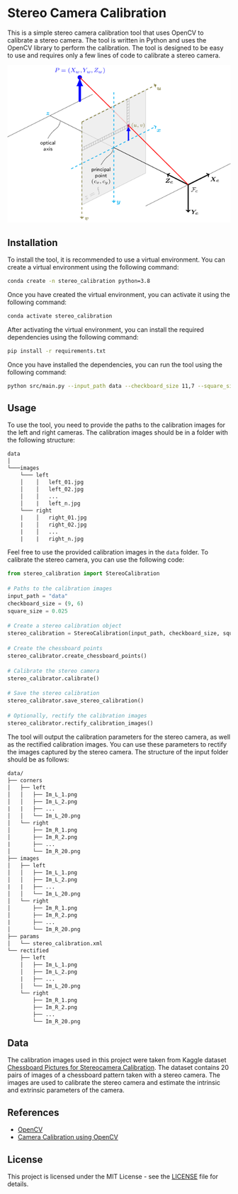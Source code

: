 # Stereo Camera Calibration

This is a simple stereo camera calibration tool that uses OpenCV to calibrate a stereo camera. The tool is written in Python and uses the OpenCV library to perform the calibration. The tool is designed to be easy to use and requires only a few lines of code to calibrate a stereo camera.

![Stereo Camera Calibration](assets/stereo.png)

## Installation

To install the tool, it is recommended to use a virtual environment. You can create a virtual environment using the following command:

```bash
conda create -n stereo_calibration python=3.8
```

Once you have created the virtual environment, you can activate it using the following command:

```bash
conda activate stereo_calibration
```

After activating the virtual environment, you can install the required dependencies using the following command:

```bash
pip install -r requirements.txt
```

Once you have installed the dependencies, you can run the tool using the following command:

```bash
python src/main.py --input_path data --checkboard_size 11,7 --square_size 0.003
```

## Usage

To use the tool, you need to provide the paths to the calibration images for the left and right cameras. The calibration images should be in a folder with the following structure:

```
data 
│ 
└───images
    └─── left
    │    │   left_01.jpg
    │    │   left_02.jpg
    │    │   ...
    │    |   left_n.jpg
    └─── right
    |    │   right_01.jpg
    |    │   right_02.jpg
    |    │   ...
    |    |   right_n.jpg
```

Feel free to use the provided calibration images in the `data` folder. To calibrate the stereo camera, you can use the following code:

```python
from stereo_calibration import StereoCalibration

# Paths to the calibration images
input_path = "data"
checkboard_size = (9, 6)
square_size = 0.025

# Create a stereo calibration object
stereo_calibration = StereoCalibration(input_path, checkboard_size, square_size)

# Create the chessboard points
stereo_calibrator.create_chessboard_points()

# Calibrate the stereo camera
stereo_calibrator.calibrate()

# Save the stereo calibration
stereo_calibrator.save_stereo_calibration()

# Optionally, rectify the calibration images
stereo_calibrator.rectify_calibration_images()
```

The tool will output the calibration parameters for the stereo camera, as well as the rectified calibration images. You can use these parameters to rectify the images captured by the stereo camera.
The structure of the input folder should be as follows:

```
data/
├── corners
│   ├── left
│   │   ├── Im_L_1.png
│   │   ├── Im_L_2.png
|   |   ├── ...
│   │   └── Im_L_20.png
│   └── right
│       ├── Im_R_1.png
│       ├── Im_R_2.png
|       ├── ...
│       └── Im_R_20.png
├── images
│   ├── left
│   │   ├── Im_L_1.png
│   │   ├── Im_L_2.png
|   |   ├── ...
│   │   └── Im_L_20.png
│   └── right
│       ├── Im_R_1.png
│       ├── Im_R_2.png
|       ├── ...
│       └── Im_R_20.png
├── params
│   └── stereo_calibration.xml
└── rectified
    ├── left
    │   ├── Im_L_1.png
    │   ├── Im_L_2.png
    |   ├── ...
    │   └── Im_L_20.png
    └── right
        ├── Im_R_1.png
        ├── Im_R_2.png
        ├── ...
        └── Im_R_20.png
```

## Data

The calibration images used in this project were taken from Kaggle dataset [Chessboard Pictures for Stereocamera Calibration](https://www.kaggle.com/datasets/danielwe14/stereocamera-chessboard-pictures/data). The dataset contains 20 pairs of images of a chessboard pattern taken with a stereo camera. The images are used to calibrate the stereo camera and estimate the intrinsic and extrinsic parameters of the camera.

## References

- [OpenCV](https://opencv.org/)
- [Camera Calibration using OpenCV](https://docs.opencv.org/4.x/dc/dbb/tutorial_py_calibration.html)


## License

This project is licensed under the MIT License - see the [LICENSE](LICENSE) file for details.
